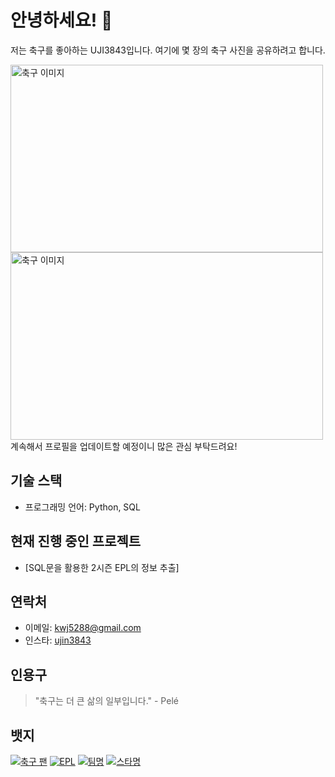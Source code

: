 # 안녕하세요! 👋

저는 축구를 좋아하는 UJI3843입니다. 여기에 몇 장의 축구 사진을 공유하려고 합니다.

<img src="https://images.pexels.com/photos/47730/the-ball-stadion-football-the-pitch-47730.jpeg?auto=compress&cs=tinysrgb&w=1260&h=750&dpr=1" alt="축구 이미지" width="500" height="300">
<img src="https://images.pexels.com/photos/978695/pexels-photo-978695.jpeg?auto=compress&cs=tinysrgb&w=1260&h=750&dpr=1" alt="축구 이미지" width="500" height="300">
계속해서 프로필을 업데이트할 예정이니 많은 관심 부탁드려요!

## 기술 스택

- 프로그래밍 언어: Python, SQL

## 현재 진행 중인 프로젝트

- [SQL문을 활용한 2시즌 EPL의 정보 추출]

## 연락처

- 이메일: kwj5288@gmail.com
- 인스타: [ujin3843](https://www.instagram.com/ujin3843/)

## 인용구

> "축구는 더 큰 삶의 일부입니다." - Pelé




## 뱃지

[![축구 팬](https://img.shields.io/badge/축구-팬-red)](https://www.instagram.com/ujin3843/)
[![EPL](https://img.shields.io/badge/리그-EPL-9cf)](https://www.premierleague.com/)
[![팀명](https://img.shields.io/badge/최애팀-토트넘-yellowgreen)](https://www.tottenhamhotspur.com/kr/)
[![스타명](https://img.shields.io/badge/최애선수-KevinDeBruyne-blue)](https://namu.wiki/w/%EC%BC%80%EB%B9%88%20%EB%8D%94%20%EB%B8%8C%EB%9D%BC%EC%9C%84%EB%84%88)
